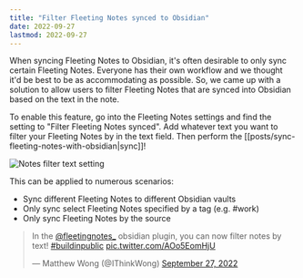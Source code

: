 ```yaml
---
title: "Filter Fleeting Notes synced to Obsidian"
date: 2022-09-27
lastmod: 2022-09-27
---
```

When syncing Fleeting Notes to Obsidian, it's often desirable to only sync certain Fleeting Notes. Everyone has their own workflow and we thought it'd be best to be as accommodating as possible. So, we came up with a solution to allow users to filter Fleeting Notes that are synced into Obsidian based on the text in the note. 

To enable this feature, go into the Fleeting Notes settings and find the setting to "Filter Fleeting Notes synced". Add whatever text you want to filter your Fleeting Notes by in the text field. Then perform the [[posts/sync-fleeting-notes-with-obsidian|sync]]!

![Notes filter text setting](posts/img/notes-filter-text.png)

This can be applied to numerous scenarios:
- Sync different Fleeting Notes to different Obsidian vaults
- Only sync select Fleeting Notes specified by a tag (e.g. #work)
- Only sync Fleeting Notes by the source

<blockquote class="twitter-tweet" data-theme="dark"><p lang="en" dir="ltr">In the <a href="https://twitter.com/fleetingnotes_?ref_src=twsrc%5Etfw">@fleetingnotes_</a> obsidian plugin, you can now filter notes by text! <a href="https://twitter.com/hashtag/buildinpublic?src=hash&amp;ref_src=twsrc%5Etfw">#buildinpublic</a> <a href="https://t.co/AOo5EomHjU">pic.twitter.com/AOo5EomHjU</a></p>&mdash; Matthew Wong (@IThinkWong) <a href="https://twitter.com/IThinkWong/status/1574861668466696202?ref_src=twsrc%5Etfw">September 27, 2022</a></blockquote> <script async src="https://platform.twitter.com/widgets.js" charset="utf-8"></script>